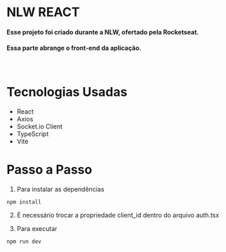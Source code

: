 # NLW REACT

#### Esse projeto foi criado durante a NLW, ofertado pela Rocketseat.

#### Essa parte abrange o front-end da aplicação.

<br>

# Tecnologias Usadas

- React
- Axios
- Socket.io Client
- TypeScript
- Vite

# Passo a Passo

1. Para instalar as dependências

```
npm install
```

2. É necessário trocar a propriedade client_id dentro do arquivo auth.tsx

3. Para executar

```
npm run dev
```
